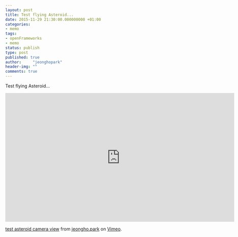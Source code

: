 ```yaml
---
layout: post
title: Test flying Asteroid...
date: 2015-11-29 21:30:00.000000000 +01:00
categories:
- memo
tags:
- openFrameworks
- memo
status: publish
type: post
published: true
author:     "jeonghopark"
header-img: ""
comments: true
---
```

Test flying Asteroid...

<iframe src="https://player.vimeo.com/video/147251016" width="720" height="405" frameborder="0" webkitallowfullscreen mozallowfullscreen allowfullscreen></iframe>
<p><a href="https://vimeo.com/147251016">test asteroid camera view</a> from <a href="https://vimeo.com/jeonghopark">jeongho.park</a> on <a href="https://vimeo.com">Vimeo</a>.</p>